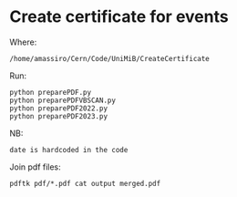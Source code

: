 Create certificate for events
====

Where:

    /home/amassiro/Cern/Code/UniMiB/CreateCertificate

Run:

    python preparePDF.py
    python preparePDFVBSCAN.py
    python preparePDF2022.py
    python preparePDF2023.py
    
NB:

    date is hardcoded in the code

Join pdf files:

    pdftk pdf/*.pdf cat output merged.pdf
    
    
    